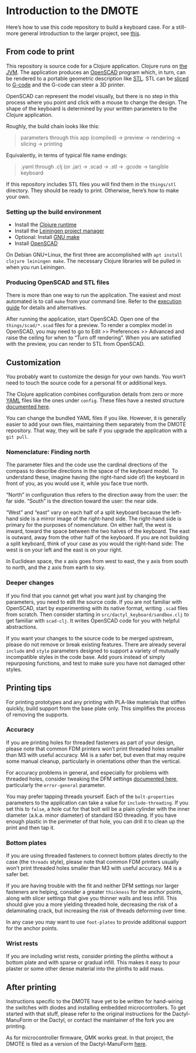 # Introduction to the DMOTE

Here’s how to use this code repository to build a keyboard case.
For a still-more general introduction to the larger project, see
[this](https://viktor.eikman.se/article/the-dmote/).

## From code to print

This repository is source code for a Clojure application. Clojure runs on
[the JVM](https://en.wikipedia.org/wiki/Java_(software_platform)). The
application produces an [OpenSCAD](http://www.openscad.org/) program which,
in turn, can be rendered to a portable geometric description like
[STL](https://en.wikipedia.org/wiki/STL_(file_format)). STL can be
[sliced](https://en.wikipedia.org/wiki/Slicer_(3D_printing)) to
[G-code](https://en.wikipedia.org/wiki/G-code) and the G-code can
steer a 3D printer.

OpenSCAD can represent the model visually, but there is no step in this process
where you point and click with a mouse to change the design. The shape of the
keyboard is determined by your written parameters to the Clojure application.

Roughly, the build chain looks like this:

> parameters through this app (compiled) → preview → rendering → slicing → printing

Equivalently, in terms of typical file name endings:

> .yaml through .clj (or .jar) → .scad → .stl → .gcode → tangible keyboard

If this repository includes STL files you will find them in the `things/stl`
directory. They should be ready to print. Otherwise, here’s how to make your
own.

### Setting up the build environment

* Install the [Clojure runtime](https://clojure.org)
* Install the [Leiningen project manager](http://leiningen.org/)
* Optional: Install [GNU make](https://www.gnu.org/software/make/)
* Install [OpenSCAD](http://www.openscad.org/)

On Debian GNU+Linux, the first three are accomplished with `apt install clojure
leiningen make`. The necessary Clojure libraries will be pulled in when you run
Leiningen.

### Producing OpenSCAD and STL files

There is more than one way to run the application. The easiest and most
automated is to call `make` from your command line. Refer to the [execution
guide](execution.md) for details and alternatives.

After running the application, start OpenSCAD. Open one of the
`things/scad/*.scad` files for a preview. To render a complex model in
OpenSCAD, you may need to go to Edit >> Preferences >> Advanced and raise the
ceiling for when to “Turn off rendering”. When you are satisfied with the
preview, you can render to STL from OpenSCAD.

## Customization

You probably want to customize the design for your own hands. You won’t need
to touch the source code for a personal fit or additional keys.

The Clojure application combines configuration details from zero or more
[YAML](https://en.wikipedia.org/wiki/YAML) files like the ones under `config`.
These files have a nested structure [documented here](options-main.md).

You can change the bundled YAML files if you like. However, it is generally
easier to add your own files, maintaining them separately from the DMOTE
repository. That way, they will be safe if you upgrade the application with a
`git pull`.

### Nomenclature: Finding north

The parameter files and the code use the cardinal directions of the compass
to describe directions in the space of the keyboard model. To understand these,
imagine having (the right-hand side of) the keyboard in front of you, as you
would use it, while you face true north.

“North” in configuration thus refers to the direction away from the user: the
far side. “South” is the direction toward the user: the near side.

“West” and “east” vary on each half of a split keyboard because the left-hand
side is a mirror image of the right-hand side. The right-hand side is primary
for the purposes of nomenclature. On either half, the west is inward, toward
the space between the two halves of the keyboard. The east is outward, away
from the other half of the keyboard. If you are not building a split keyboard,
think of your case as you would the right-hand side: The west is on your left
and the east is on your right.

In Euclidean space, the x axis goes from west to east, the y axis from
south to north, and the z axis from earth to sky.

### Deeper changes

If you find that you cannot get what you want just by changing the parameters,
you need to edit the source code. If you are not familiar with OpenSCAD, start
by experimenting with its native format, writing `.scad` files from scratch.
Then consider starting in `src/dactyl_keyboard/sandbox.clj` to get familiar
with `scad-clj`. It writes OpenSCAD code for you with helpful abstractions.

If you want your changes to the source code to be merged upstream, please do
not remove or break existing features. There are already several `include` and
`style` parameters designed to support a variety of mutually incompatible
styles in the code base. Add yours instead of simply repurposing functions,
and test to make sure you have not damaged other styles.

## Printing tips

For printing prototypes and any printing with PLA-like materials that stiffen
quickly, build support from the base plate only. This simplifies the process
of removing the supports.

### Accuracy

If you are printing holes for threaded fasteners as part of your design, please
note that common FDM printers won’t print threaded holes smaller than M3 with
useful accuracy. M4 is a safer bet, but even that may require some manual
cleanup, particularly in orientations other than the vertical.

For accuracy problems in general, and especially for problems with threaded
holes, consider tweaking the DFM settings [documented here](options-main.md),
particularly the `error-general` parameter.

You may prefer tapping threads yourself. Each of the `bolt-properties`
parameters to the application can take a value for `include-threading`. If you
set this to `false`, a hole cut for that bolt will be a plain cylinder with the
inner diameter (a.k.a. minor diameter) of standard ISO threading. If you have
enough plastic in the perimeter of that hole, you can drill it to clean up the
print and then tap it.

### Bottom plates

If you are using threaded fasteners to connect bottom plates directly to the
case (the `threads` style), please note that common FDM printers usually won’t
print threaded holes smaller than M3 with useful accuracy. M4 is a safer bet.

If you are having trouble with the fit and neither DFM settings nor larger
fasteners are helping, consider a greater `thickness` for the anchor points,
along with slicer settings that give you thinner walls and less infill. This
should give you a more yielding threaded hole, decreasing the risk of a
delaminating crack, but increasing the risk of threads deforming over time.

In any case you may want to use `foot-plates` to provide additional support for
the anchor points.

### Wrist rests

If you are including wrist rests, consider printing the plinths without a
bottom plate and with sparse or gradual infill. This makes it easy to pour
plaster or some other dense material into the plinths to add mass.

## After printing

Instructions specific to the DMOTE have yet to be written for hand-wiring the
switches with diodes and installing embedded microcontrollers. To get started
with that stuff, please refer to the original instructions for the
Dactyl-ManuForm or the Dactyl, or contact the maintainer of the fork you
are printing.

As for microcontroller firmware, QMK works great. In that project, the DMOTE
is filed as a version of the Dactyl-ManuForm
[here](https://github.com/qmk/qmk_firmware/tree/master/keyboards/handwired/dactyl_manuform/dmote).
